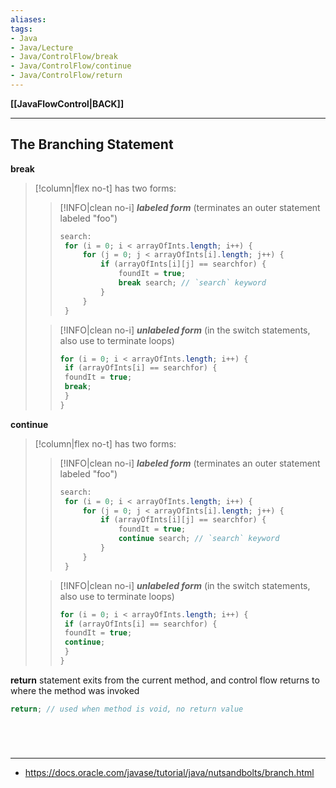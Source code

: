 ```yaml
---
aliases:
tags:
- Java
- Java/Lecture
- Java/ControlFlow/break
- Java/ControlFlow/continue
- Java/ControlFlow/return
---
```

**[[JavaFlowControl|BACK]]**

---
## The Branching Statement
**break**
>[!column|flex no-t] has two forms:
>>[!INFO|clean no-i] ***labeled form***
>> (terminates an outer statement labeled "foo")
>> ```java
>> search:
>> 	for (i = 0; i < arrayOfInts.length; i++) {
>> 		for (j = 0; j < arrayOfInts[i].length; j++) {
>> 			if (arrayOfInts[i][j] == searchfor) {
>> 				foundIt = true;
>> 				break search; // `search` keyword
>> 			}
>> 		}
>> 	}
>> ```
>
>>[!INFO|clean no-i] ***unlabeled form***
>> (in the switch statements, also use to terminate loops)
>> ```java
>> for (i = 0; i < arrayOfInts.length; i++) {
>> 	if (arrayOfInts[i] == searchfor) {
>> 	foundIt = true;
>> 	break;
>> 	}
>> }
>> ```

**continue**
>[!column|flex no-t] has two forms:
>>[!INFO|clean no-i] ***labeled form***
>> (terminates an outer statement labeled "foo")
>> ```java
>> search:
>> 	for (i = 0; i < arrayOfInts.length; i++) {
>> 		for (j = 0; j < arrayOfInts[i].length; j++) {
>> 			if (arrayOfInts[i][j] == searchfor) {
>> 				foundIt = true;
>> 				continue search; // `search` keyword
>> 			}
>> 		}
>> 	}
>> ```
>
>>[!INFO|clean no-i] ***unlabeled form***
>> (in the switch statements, also use to terminate loops)
>> ```java
>> for (i = 0; i < arrayOfInts.length; i++) {
>> 	if (arrayOfInts[i] == searchfor) {
>> 	foundIt = true;
>> 	continue;
>> 	}
>> }
>> ```

**return**
statement exits from the current method, and control flow returns to where the method was invoked
```java
return; // used when method is void, no return value
```

<br>

# 
---
- https://docs.oracle.com/javase/tutorial/java/nutsandbolts/branch.html